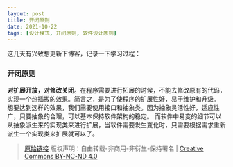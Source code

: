 ```yaml
---
layout: post
title: 开闭原则
date: 2021-10-22
tags: [设计模式, 开闭原则, 软件设计原则]
---
```


这几天有兴致想更新下博客，记录一下学习过程：


### 开闭原则 ###
**对扩展开放，对修改关闭**。在程序需要进行拓展的时候，不能去修改原有的代码，实现一个热插拔的效果。简言之，是为了使程序的扩展性好，易于维护和升级。
想要达到这样的效果，我们需要使用接口和抽象类。因为抽象灵活性好，适应性广，只要抽象的合理，可以基本保持软件架构的稳定。
而软件中易变的细节可以从抽象派生来的实现类来进行扩展，当软件需要发生变化时，只需要根据需求重新派生一个实现类来扩展就可以了。


> [原始链接]({{page.url}}) 版权声明：自由转载-非商用-非衍生-保持署名 \| [Creative Commons BY-NC-ND 4.0](http://creativecommons.org/licenses/by-nc-nd/4.0/deed.zh)
